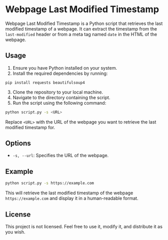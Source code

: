# Webpage Last Modified Timestamp

Webpage Last Modified Timestamp is a Python script that retrieves the last modified timestamp of a webpage. It can extract the timestamp from the `last-modified` header or from a meta tag named `date` in the HTML of the webpage.

## Usage

1. Ensure you have Python installed on your system.
2. Install the required dependencies by running:

```
pip install requests beautifulsoup4
```

3. Clone the repository to your local machine.
4. Navigate to the directory containing the script.
5. Run the script using the following command:

```sh
python script.py -s <URL>
```

Replace `<URL>` with the URL of the webpage you want to retrieve the last modified timestamp for.

## Options

- `-s, --url`: Specifies the URL of the webpage.

## Example

```sh
python script.py -s https://example.com
```

This will retrieve the last modified timestamp of the webpage `https://example.com` and display it in a human-readable format.

## License

This project is not licensed. Feel free to use it, modify it, and distribute it as you wish.
